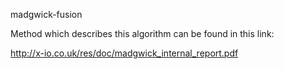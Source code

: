 madgwick-fusion 

Method which describes this algorithm can be found in this link:

http://x-io.co.uk/res/doc/madgwick_internal_report.pdf
